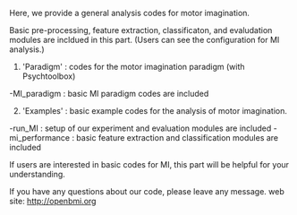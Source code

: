 
Here, we provide a general analysis codes for motor imagination. 

Basic pre-processing, feature extraction, classificaton, and evaludation modules are incldued in this part. 
(Users can see the configuration for MI analysis.)

1) 'Paradigm'
: codes for the motor imagination paradigm (with Psychtoolbox)

-MI_paradigm : basic MI paradigm codes are included

2) 'Examples'
: basic example codes for the analysis of motor imagination.

-run_MI : setup of our experiment and evaluation modules are included
-mi_performance : basic feature extraction and classification modules are included

If users are interested in basic codes for MI, this part will be helpful for your understanding.

If you have any questions about our code, please leave any message. web site: http://openbmi.org
